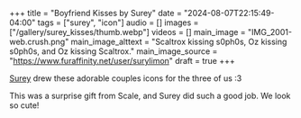 +++
title = "Boyfriend Kisses by Surey"
date = "2024-08-07T22:15:49-04:00"
tags = ["surey", "icon"]
audio = []
images = ["/gallery/surey_kisses/thumb.webp"]
videos = []
main_image = "IMG_2001-web.crush.png"
main_image_alttext = "Scaltrox kissing s0ph0s, Oz kissing s0ph0s, and Oz kissing Scaltrox."
main_image_source = "https://www.furaffinity.net/user/surylimon"
draft = true
+++

[Surey](https://www.furaffinity.net/user/surylimon/) drew these adorable couples icons for the three of us :3<!--more-->

This was a surprise gift from Scale, and Surey did such a good job.  We look so cute!

